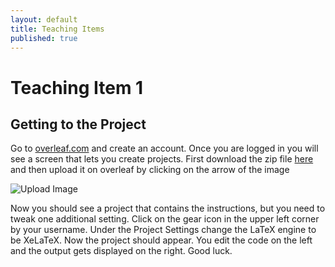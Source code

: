 ```yaml
---
layout: default
title: Teaching Items
published: true
---
```


# Teaching Item 1

## Getting to the Project 

Go to [overleaf.com](http://www.overleaf.com) and create an account. Once you are logged in you will see a screen that lets you create projects. First download the zip file [here](/NSC-Math-181/images/math-181-teaching.zip) and then upload it on overleaf by clicking on the arrow of the image

![Upload Image](images/Unzip.PNG)

Now you should see a project that contains the instructions, but you need to tweak one additional setting. Click on the gear icon in the upper left corner by your username. Under the Project Settings change the LaTeX engine to be XeLaTeX. Now the project should appear. You edit the code on the left and the output gets displayed on the right. Good luck.
